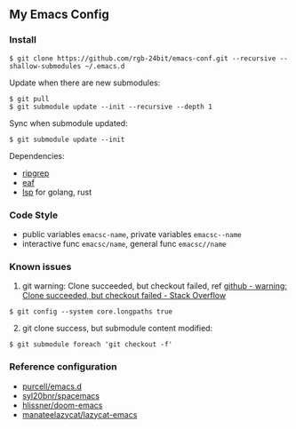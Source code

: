 ## My Emacs Config ##

### Install

```
$ git clone https://github.com/rgb-24bit/emacs-conf.git --recursive --shallow-submodules ~/.emacs.d
```

Update when there are new submodules:
```
$ git pull
$ git submodule update --init --recursive --depth 1
```

Sync when submodule updated:
```
$ git submodule update --init
```

Dependencies:
+ [ripgrep](https://github.com/BurntSushi/ripgrep)
+ [eaf](https://github.com/manateelazycat/emacs-application-framework)
+ [lsp](https://microsoft.github.io/language-server-protocol/) for golang, rust

### Code Style

+ public variables `emacsc-name`, private variables `emacsc--name`
+ interactive func `emacsc/name`, general func `emacsc//name`

### Known issues

1. git warning: Clone succeeded, but checkout failed, ref [github - warning: Clone succeeded, but checkout failed - Stack Overflow](https://stackoverflow.com/questions/39542177/warning-clone-succeeded-but-checkout-failed)
```
$ git config --system core.longpaths true
```

2. git clone success, but submodule content modified:
```
$ git submodule foreach 'git checkout -f'
```

### Reference configuration

+ [purcell/emacs.d](https://github.com/purcell/emacs.d)
+ [syl20bnr/spacemacs](https://github.com/syl20bnr/spacemacs)
+ [hlissner/doom-emacs](https://github.com/hlissner/doom-emacs)
+ [manateelazycat/lazycat-emacs](https://github.com/manateelazycat/lazycat-emacs)
